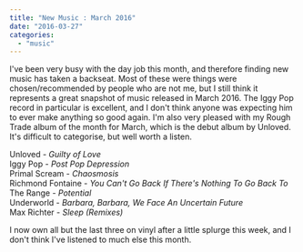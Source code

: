 ```yaml
---
title: "New Music : March 2016"
date: "2016-03-27"
categories: 
  - "music"
---
```


I've been very busy with the day job this month, and therefore finding new music has taken a backseat. Most of these were things were chosen/recommended by people who are not me, but I still think it represents a great snapshot of music released in March 2016. The Iggy Pop record in particular is excellent, and I don't think anyone was expecting him to ever make anything so good again. I'm also very pleased with my Rough Trade album of the month for March, which is the debut album by Unloved. It's difficult to categorise, but well worth a listen.

Unloved - _Guilty of Love_  
Iggy Pop - _Post Pop Depression_  
Primal Scream - _Chaosmosis_  
Richmond Fontaine - _You Can't Go Back If There's Nothing To Go Back To_  
The Range - _Potential_  
Underworld - _Barbara, Barbara, We Face An Uncertain Future_  
Max Richter - _Sleep (Remixes)_

I now own all but the last three on vinyl after a little splurge this week, and I don't think I've listened to much else this month.
